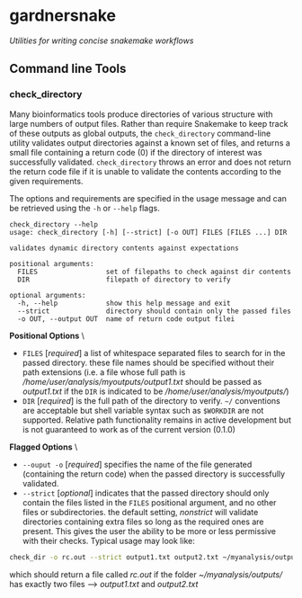 # gardnersnake
_Utilities for writing concise snakemake workflows_





## Command line Tools
### check_directory

Many bioinformatics tools produce directories of various structure with large numbers of output files. Rather than require Snakemake to keep track of these outputs as global outputs, the `check_directory` command-line utility validates output directories against a known set of files, and returns a small file containing a return code (0) if the directory of interest was successfully validated. `check_directory` throws an error and does not return the return code file if it is unable to validate the contents according to the given requirements.

The options and requirements are specified in the usage message and can be retrieved using the `-h` or `--help` flags.

```
check_directory --help
usage: check_directory [-h] [--strict] [-o OUT] FILES [FILES ...] DIR

validates dynamic directory contents against expectations

positional arguments:
  FILES                 set of filepaths to check against dir contents
  DIR                   filepath of directory to verify

optional arguments:
  -h, --help            show this help message and exit
  --strict              directory should contain only the passed files
  -o OUT, --output OUT  name of return code output filei
```

__Positional Options__ \

* `FILES` [_required_] a list of whitespace separated files to search for in the passed directory. these file names should be specified without their path extensions (i.e. a file whose full path is _/home/user/analysis/myoutputs/output1.txt_ should be passed as _output1.txt_ if the `DIR` is indicated to be _/home/user/analysis/myoutputs/_)
* `DIR` [_required_] is the full path of the directory to verify. `~/` conventions are acceptable but shell variable syntax such as `$WORKDIR` are not supported. Relative path functionality remains in active development but is not guaranteed to work as of the current version (0.1.0)

__Flagged Options__ \

* `--ouput -o` [_required_] specifies the name of the file generated (containing the return code) when the passed directory is successfully validated.
* `--strict` [_optional_] indicates that the passed directory should only contain the files listed in the `FILES` positional argument, and no other files or subdirectories. the default setting, _nonstrict_ will validate directories containing extra files so long as the required ones are present. This gives the user the ability to be more or less permissive with their checks. 
Typical usage may look like:


```bash
check_dir -o rc.out --strict output1.txt output2.txt ~/myanalysis/outputs/
```

which should return a file called _rc.out_ if the folder _~/myanalysis/outputs/_ has exactly two files --> _output1.txt_ and _output2.txt_


